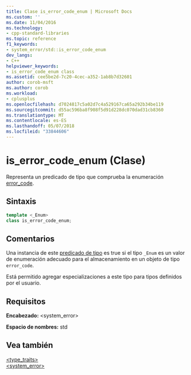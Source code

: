 ```yaml
---
title: Clase is_error_code_enum | Microsoft Docs
ms.custom: ''
ms.date: 11/04/2016
ms.technology:
- cpp-standard-libraries
ms.topic: reference
f1_keywords:
- system_error/std::is_error_code_enum
dev_langs:
- C++
helpviewer_keywords:
- is_error_code_enum class
ms.assetid: cee5be2d-7c20-4cec-a352-1ab8b7d32601
author: corob-msft
ms.author: corob
ms.workload:
- cplusplus
ms.openlocfilehash: d7024817c5a02d7c4a529167ca65a292b34be119
ms.sourcegitcommit: d55ac596ba8f908f5d91d228dc070dad31cb8360
ms.translationtype: MT
ms.contentlocale: es-ES
ms.lasthandoff: 05/07/2018
ms.locfileid: "33844606"
---
```

# <a name="iserrorcodeenum-class"></a>is_error_code_enum (Clase)

Representa un predicado de tipo que comprueba la enumeración [error_code](../standard-library/error-code-class.md).

## <a name="syntax"></a>Sintaxis

```cpp
template <_Enum>
class is_error_code_enum;
```

## <a name="remarks"></a>Comentarios

Una instancia de este [predicado de tipo](../standard-library/type-traits.md) es true si el tipo `_Enum` es un valor de enumeración adecuado para el almacenamiento en un objeto de tipo `error_code`.

Está permitido agregar especializaciones a este tipo para tipos definidos por el usuario.

## <a name="requirements"></a>Requisitos

**Encabezado:** \<system_error>

**Espacio de nombres:** std

## <a name="see-also"></a>Vea también

[<type_traits>](../standard-library/type-traits.md)<br/>
[<system_error>](../standard-library/system-error.md)<br/>

